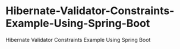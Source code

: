 # Hibernate-Validator-Constraints-Example-Using-Spring-Boot
Hibernate Validator Constraints Example Using Spring Boot
